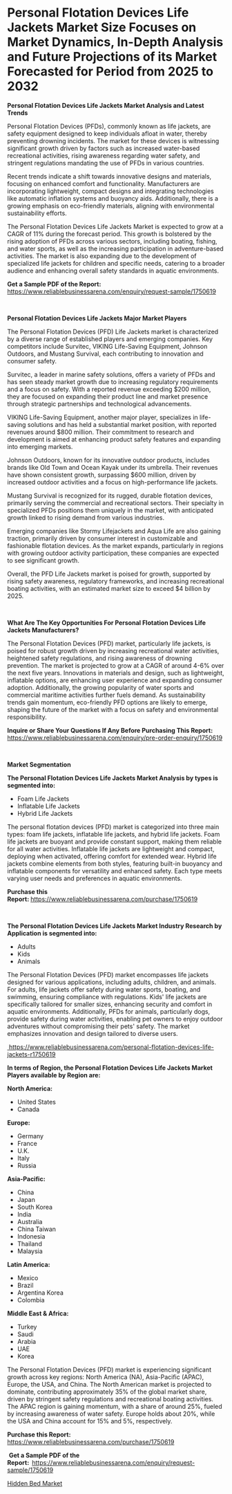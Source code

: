 <p><h1>Personal Flotation Devices Life Jackets Market Size Focuses on Market Dynamics, In-Depth Analysis and Future Projections of its Market Forecasted for Period from 2025 to 2032</h1></p><p><strong>Personal Flotation Devices Life Jackets Market Analysis and Latest Trends</strong></p>
<p><p>Personal Flotation Devices (PFDs), commonly known as life jackets, are safety equipment designed to keep individuals afloat in water, thereby preventing drowning incidents. The market for these devices is witnessing significant growth driven by factors such as increased water-based recreational activities, rising awareness regarding water safety, and stringent regulations mandating the use of PFDs in various countries.</p><p>Recent trends indicate a shift towards innovative designs and materials, focusing on enhanced comfort and functionality. Manufacturers are incorporating lightweight, compact designs and integrating technologies like automatic inflation systems and buoyancy aids. Additionally, there is a growing emphasis on eco-friendly materials, aligning with environmental sustainability efforts.</p><p>The Personal Flotation Devices Life Jackets Market is expected to grow at a CAGR of 11% during the forecast period. This growth is bolstered by the rising adoption of PFDs across various sectors, including boating, fishing, and water sports, as well as the increasing participation in adventure-based activities. The market is also expanding due to the development of specialized life jackets for children and specific needs, catering to a broader audience and enhancing overall safety standards in aquatic environments.</p></p>
<p><strong>Get a Sample PDF of the Report:&nbsp;</strong> <a href="https://www.reliablebusinessarena.com/enquiry/request-sample/1750619?utm_campaign=2733&utm_medium=2&utm_source=Github&utm_content=ia&utm_term=04042025&utm_id=personal-flotation-devices-life-jackets">https://www.reliablebusinessarena.com/enquiry/request-sample/1750619</a></p>
<p>&nbsp;</p>
<p><strong>Personal Flotation Devices Life Jackets Major Market Players</strong></p>
<p><p>The Personal Flotation Devices (PFD) Life Jackets market is characterized by a diverse range of established players and emerging companies. Key competitors include Survitec, VIKING Life-Saving Equipment, Johnson Outdoors, and Mustang Survival, each contributing to innovation and consumer safety.</p><p>Survitec, a leader in marine safety solutions, offers a variety of PFDs and has seen steady market growth due to increasing regulatory requirements and a focus on safety. With a reported revenue exceeding $200 million, they are focused on expanding their product line and market presence through strategic partnerships and technological advancements.</p><p>VIKING Life-Saving Equipment, another major player, specializes in life-saving solutions and has held a substantial market position, with reported revenues around $800 million. Their commitment to research and development is aimed at enhancing product safety features and expanding into emerging markets.</p><p>Johnson Outdoors, known for its innovative outdoor products, includes brands like Old Town and Ocean Kayak under its umbrella. Their revenues have shown consistent growth, surpassing $600 million, driven by increased outdoor activities and a focus on high-performance life jackets.</p><p>Mustang Survival is recognized for its rugged, durable flotation devices, primarily serving the commercial and recreational sectors. Their specialty in specialized PFDs positions them uniquely in the market, with anticipated growth linked to rising demand from various industries.</p><p>Emerging companies like Stormy Lifejackets and Aqua Life are also gaining traction, primarily driven by consumer interest in customizable and fashionable flotation devices. As the market expands, particularly in regions with growing outdoor activity participation, these companies are expected to see significant growth.</p><p>Overall, the PFD Life Jackets market is poised for growth, supported by rising safety awareness, regulatory frameworks, and increasing recreational boating activities, with an estimated market size to exceed $4 billion by 2025.</p></p>
<p>&nbsp;</p>
<p><strong>What Are The Key Opportunities For Personal Flotation Devices Life Jackets Manufacturers?</strong></p>
<p><p>The Personal Flotation Devices (PFD) market, particularly life jackets, is poised for robust growth driven by increasing recreational water activities, heightened safety regulations, and rising awareness of drowning prevention. The market is projected to grow at a CAGR of around 4-6% over the next five years. Innovations in materials and design, such as lightweight, inflatable options, are enhancing user experience and expanding consumer adoption. Additionally, the growing popularity of water sports and commercial maritime activities further fuels demand. As sustainability trends gain momentum, eco-friendly PFD options are likely to emerge, shaping the future of the market with a focus on safety and environmental responsibility.</p></p>
<p><strong>Inquire or Share Your Questions If Any Before Purchasing This Report:</strong> <a href="https://www.reliablebusinessarena.com/enquiry/pre-order-enquiry/1750619?utm_campaign=2733&utm_medium=2&utm_source=Github&utm_content=ia&utm_term=04042025&utm_id=personal-flotation-devices-life-jackets">https://www.reliablebusinessarena.com/enquiry/pre-order-enquiry/1750619</a></p>
<p>&nbsp;</p>
<p><strong>Market Segmentation</strong></p>
<p><strong>The Personal Flotation Devices Life Jackets Market Analysis by types is segmented into:</strong></p>
<p><ul><li>Foam Life Jackets</li><li>Inflatable Life Jackets</li><li>Hybrid Life Jackets</li></ul></p>
<p><p>The personal flotation devices (PFD) market is categorized into three main types: foam life jackets, inflatable life jackets, and hybrid life jackets. Foam life jackets are buoyant and provide constant support, making them reliable for all water activities. Inflatable life jackets are lightweight and compact, deploying when activated, offering comfort for extended wear. Hybrid life jackets combine elements from both styles, featuring built-in buoyancy and inflatable components for versatility and enhanced safety. Each type meets varying user needs and preferences in aquatic environments.</p></p>
<p><strong>Purchase this Report:&nbsp;</strong><a href="https://www.reliablebusinessarena.com/purchase/1750619?utm_campaign=2733&utm_medium=2&utm_source=Github&utm_content=ia&utm_term=04042025&utm_id=personal-flotation-devices-life-jackets">https://www.reliablebusinessarena.com/purchase/1750619</a></p>
<p>&nbsp;</p>
<p><strong>The Personal Flotation Devices Life Jackets Market Industry Research by Application is segmented into:</strong></p>
<p><ul><li>Adults</li><li>Kids</li><li>Animals</li></ul></p>
<p><p>The Personal Flotation Devices (PFD) market encompasses life jackets designed for various applications, including adults, children, and animals. For adults, life jackets offer safety during water sports, boating, and swimming, ensuring compliance with regulations. Kids' life jackets are specifically tailored for smaller sizes, enhancing security and comfort in aquatic environments. Additionally, PFDs for animals, particularly dogs, provide safety during water activities, enabling pet owners to enjoy outdoor adventures without compromising their pets' safety. The market emphasizes innovation and design tailored to diverse users.</p></p>
<p><a href="https://www.reliablebusinessarena.com/personal-flotation-devices-life-jackets-r1750619?utm_campaign=2733&utm_medium=2&utm_source=Github&utm_content=ia&utm_term=04042025&utm_id=personal-flotation-devices-life-jackets">&nbsp;https://www.reliablebusinessarena.com/personal-flotation-devices-life-jackets-r1750619</a></p>
<p><strong>In terms of Region, the Personal Flotation Devices Life Jackets Market Players available by Region are:</strong></p>
<p>
    <p> <strong> North America: </strong>
        <ul>
            <li>United States</li>
            <li>Canada</li>
        </ul>
        </p> 
    <p> <strong> Europe: </strong>
        <ul>
            <li>Germany</li>
            <li>France</li>
            <li>U.K.</li>
            <li>Italy</li>
            <li>Russia</li>
        </ul>
        </p> 
    <p> <strong> Asia-Pacific: </strong>
        <ul>
            <li>China</li>
            <li>Japan</li>
            <li>South Korea</li>
            <li>India</li>
            <li>Australia</li>
            <li>China Taiwan</li>
            <li>Indonesia</li>
            <li>Thailand</li>
            <li>Malaysia</li>
        </ul>
        </p> 
    <p> <strong> Latin America: </strong>
        <ul>
            <li>Mexico</li>
            <li>Brazil</li>
            <li>Argentina Korea</li>
            <li>Colombia</li>
        </ul>
        </p> 
    <p> <strong> Middle East & Africa: </strong>
        <ul>
            <li>Turkey</li>
            <li>Saudi</li>
            <li>Arabia</li>
            <li>UAE</li>
            <li>Korea</li>
        </ul>
    </p>
    </p>
<p><p>The Personal Flotation Devices (PFD) market is experiencing significant growth across key regions: North America (NA), Asia-Pacific (APAC), Europe, the USA, and China. The North American market is projected to dominate, contributing approximately 35% of the global market share, driven by stringent safety regulations and recreational boating activities. The APAC region is gaining momentum, with a share of around 25%, fueled by increasing awareness of water safety. Europe holds about 20%, while the USA and China account for 15% and 5%, respectively.</p></p>
<p><strong>Purchase this Report: </strong><a href="https://www.reliablebusinessarena.com/purchase/1750619?utm_campaign=2733&utm_medium=2&utm_source=Github&utm_content=ia&utm_term=04042025&utm_id=personal-flotation-devices-life-jackets">https://www.reliablebusinessarena.com/purchase/1750619</a></p>
<p>&nbsp;<strong>Get a Sample PDF of the Report:&nbsp;&nbsp;</strong><a href="https://www.reliablebusinessarena.com/enquiry/request-sample/1750619?utm_campaign=2733&utm_medium=2&utm_source=Github&utm_content=ia&utm_term=04042025&utm_id=personal-flotation-devices-life-jackets">https://www.reliablebusinessarena.com/enquiry/request-sample/1750619</a></p>
<p><strong></strong></p>
<p><p><a href="https://github.com/XavierTyler76/Market-Research-Report-List-1/blob/main/hidden-bed-market.md?utm_campaign=2733&utm_medium=2&utm_source=Github&utm_content=ia&utm_term=04042025&utm_id=personal-flotation-devices-life-jackets">Hidden Bed Market</a></p></p>